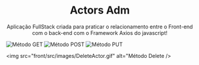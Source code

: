 <h1 align="center">Actors Adm</h1>

<p align="center">Aplicação FullStack criada para praticar o relacionamento entre o Front-end com o back-end com o Framework Axios do javascript</strong>!</p>

<img src="front/src/images/GetAllActors.gif" alt="Método GET" />

<img src="front/src/images/RegisterActor.gif" alt="Método POST" />

<img src="front/src/images/UpdateActor.gif" alt="Método PUT" />

<img src="front/src/images/DeleteActor.gif" alt="Método Delete />
